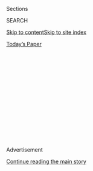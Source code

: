 <div id="app">

<div>

<div>

<div>

<div class="NYTAppHideMasthead css-1q2w90k e1suatyy0">

<div class="section css-ui9rw0 e1suatyy2">

<div class="css-eph4ug er09x8g0">

<div class="css-6n7j50">

</div>

<span class="css-1dv1kvn">Sections</span>

<div class="css-10488qs">

<span class="css-1dv1kvn">SEARCH</span>

</div>

[Skip to content](#site-content)[Skip to site
index](#site-index)

</div>

<div class="css-10698na e1huz5gh0">

</div>

</div>

<div id="masthead-bar-one" class="section hasLinks css-15hmgas e1csuq9d3">

<div class="css-uqyvli e1csuq9d0">

</div>

<div class="css-1uqjmks e1csuq9d1">

</div>

<div class="css-9e9ivx">

[](https://myaccount.nytimes3xbfgragh.onion/auth/login?response_type=cookie&client_id=vi)

</div>

<div class="css-1bvtpon e1csuq9d2">

[Today’s
Paper](https://www.nytimes3xbfgragh.onion/section/todayspaper)

</div>

</div>

</div>

</div>

<div data-aria-hidden="false">

<div id="site-content" data-role="main">

<div>

<div class="css-1aor85t" style="opacity:0.000000001;z-index:-1;visibility:hidden">

<div class="css-1hqnpie">

<div class="css-epjblv">

<span class="css-17xtcya">[Opinion](/section/opinion)</span><span class="css-x15j1o">|</span><span class="css-fwqvlz">Amid
Covid-19, a Call for M.D.s to Mail the Abortion
Pill</span>

</div>

<div class="css-k008qs">

<div class="css-1iwv8en">

<span class="css-18z7m18"></span>

<div>

</div>

</div>

<span class="css-1n6z4y">https://nyti.ms/3cDWrtH</span>

<div class="css-1705lsu">

<div class="css-4xjgmj">

<div class="css-4skfbu" data-role="toolbar" data-aria-label="Social Media Share buttons, Save button, and Comments Panel with current comment count" data-testid="share-tools">

  - 
  - 
  - 
  - 
    
    <div class="css-6n7j50">
    
    </div>

  - 
  - 

</div>

</div>

</div>

</div>

</div>

</div>

<div id="NYT_TOP_BANNER_REGION" class="css-13pd83m">

</div>

<div id="top-wrapper" class="css-1sy8kpn">

<div id="top-slug" class="css-l9onyx">

Advertisement

</div>

[Continue reading the main
story](#after-top)

<div class="ad top-wrapper" style="text-align:center;height:100%;display:block;min-height:250px">

<div id="top" class="place-ad" data-position="top" data-size-key="top">

</div>

</div>

<div id="after-top">

</div>

</div>

<div>

<div class="css-v5btjw etb61u70">

<div class="css-v05ibm etb61u71">

[Opinion](/section/opinion)

</div>

</div>

<div id="sponsor-wrapper" class="css-1hyfx7x">

<div id="sponsor-slug" class="css-19vbshk">

Supported by

</div>

[Continue reading the main
story](#after-sponsor)

<div id="sponsor" class="ad sponsor-wrapper" style="text-align:center;height:100%;display:block">

</div>

<div id="after-sponsor">

</div>

</div>

<div class="css-186x18t">

Fixes

</div>

<div class="css-1vkm6nb ehdk2mb0">

# Amid Covid-19, a Call for M.D.s to Mail the Abortion Pill

</div>

For decades, the consensus has been that F.D.A. regulations require that
the abortion pill be obtained in a clinic. But that’s changing.

<div class="css-18e8msd">

<div class="css-vp77d3 epjyd6m0">

<div class="css-1baulvz">

By <span class="css-1baulvz last-byline" itemprop="name">Patrick
Adams</span>

<div class="css-8atqhb">

Mr. Adams is a journalist in Atlanta.

</div>

</div>

</div>

  - May 12,
    2020

  - 
    
    <div class="css-4xjgmj">
    
    <div class="css-d8bdto" data-role="toolbar" data-aria-label="Social Media Share buttons, Save button, and Comments Panel with current comment count" data-testid="share-tools">
    
      - 
      - 
      - 
      - 
        
        <div class="css-6n7j50">
        
        </div>
    
      - 
      - 
    
    </div>
    
    </div>

</div>

<div class="css-79elbk" data-testid="photoviewer-wrapper">

<div class="css-z3e15g" data-testid="photoviewer-wrapper-hidden">

</div>

<div class="css-1a48zt4 ehw59r15" data-testid="photoviewer-children">

![<span class="css-16f3y1r e13ogyst0" data-aria-hidden="true">From left,
Amy Merrill, Francine Coeytaux, Elisa Wells and Victoria Nichols at a
Plan C meeting in the home of the group’s co-founder, Francine Coeytaux,
in Los
Angeles.</span><span class="css-cnj6d5 e1z0qqy90" itemprop="copyrightHolder"><span class="css-1ly73wi e1tej78p0">Credit...</span><span><span>Tracy
Droz
Tragos</span></span></span>](https://static01.graylady3jvrrxbe.onion/images/2020/05/12/opinion/12FixesAdams/12FixesAdams-articleLarge.jpg?quality=75&auto=webp&disable=upscale)

</div>

</div>

</div>

<div class="section meteredContent css-1r7ky0e" name="articleBody" itemprop="articleBody">

<div class="css-1fanzo5 StoryBodyCompanionColumn">

<div class="css-53u6y8">

Last fall, months before America’s first outbreak of the coronavirus,
Francine Coeytaux and Elisa Wells, co-founders of the
[abortion](https://www.nytimes3xbfgragh.onion/2020/06/29/us/abortion-supreme-court.html)
rights advocacy group Plan C, were reaching out to doctors with a
question they said was urgent:

“Would you be willing to mail the ‘abortion pills’ to women in their
homes?”

For millions of women across America, abortion access was [already
severely
limited](https://www.nytimes3xbfgragh.onion/interactive/2019/05/31/us/abortion-clinics-map.html)
— the result of [restrictive new
laws](https://www.nytimes3xbfgragh.onion/2019/05/29/us/louisiana-abortion-heartbeat-bill.html)
that have forced dozens of clinics to close their doors. Now, with the
spread of Covid-19, some states have classified abortions as
“nonessential,” putting access to the procedure [even further out of
reach](https://www.nytimes3xbfgragh.onion/2020/03/23/us/coronavirus-texas-ohio-abortion.html).

But the pandemic has also shone a spotlight on what’s known as
“medication abortion,” or the use of pills to terminate an early
pregnancy. And Ms. Coeytaux and Ms. Wells say that has only broadened
support for their efforts to make the medicines available by mail.

The medicines are mifepristone and misoprostol. Mifepristone blocks the
effects of progesterone, a hormone without which the lining of the
uterus begins to break down, while misoprostol, to be taken 24 to 48
hours later, induces contractions of the uterus that expel its contents.
Both drugs are approved by the Food and Drug Administration for use up
to [10 weeks into
pregnancy](https://www.nytimes3xbfgragh.onion/2016/03/31/health/abortion-pill-mifeprex-ru-486-fda.html).

With its approval in 2000, mifepristone promised to substantially expand
access to abortion care in the United States. (Misoprostol, which had
been developed as anti-ulcer therapy, was already [in
use](https://www.nytimes3xbfgragh.onion/2016/06/28/opinion/from-uruguay-a-model-for-making-abortion-safer.html).)
Suddenly, what had previously required a surgical procedure could be
done safely and effectively [anywhere a woman
chose](https://www.guttmacher.org/journals/psrh/2004/01/convincing-new-providers-offer-medical-abortion-what-will-it-take).

</div>

</div>

<div class="css-1fanzo5 StoryBodyCompanionColumn">

<div class="css-53u6y8">

But approval came with stringent restrictions on mifepristone’s
distribution.

Regulated under what’s called a “risk evaluation and mitigation
strategy,” or R.E.M.S., mifepristone can be dispensed only in clinics,
medical offices and hospitals; only by, or under the supervision of, a
doctor certified to prescribe the drug; and only to patients who have
signed an F.D.A.-approved patient agreement.

Abortion rights advocates have long held that there is [no medical
justification](https://www.vice.com/en_us/article/vb5vzd/fda-abortion-pill-regulations-controversy)
for applying that regulation to mifepristone, the safety of which has
been [well
established](https://www.nejm.org/doi/full/10.1056/NEJMsb1612526), and
that the decision to do so was politically motivated. And for years,
[leading](https://www.aafp.org/dam/AAFP/documents/advocacy/prevention/women/LT-FDA-MifepristoneREMS-062019.pdf)
[medical
societies](https://policysearch.ama-assn.org/policyfinder/detail/mifepristone?uri=%2FAMADoc%2FHOD.xml-H-100.948.xml)
and [reproductive](https://www.nejm.org/doi/full/10.1056/NEJMp1908305)
[health](https://emaaproject.org/) experts have petitioned the F.D.A. to
loosen the restrictions or lift them altogether.

Now, as stay-at-home orders further impede access to clinic-based
abortions, prominent voices — including those of [attorneys general
from 21
states](https://ag.ny.gov/sites/default/files/final_ag_letter_hhs_medication_abortion_2020.pdf),
a former [F.D.A.
official](https://thehill.com/opinion/healthcare/494914-the-uk-allows-home-use-of-the-abortion-pill-the-us-should-do-the-same),
and The Times [editorial
board](https://www.nytimes3xbfgragh.onion/2020/03/26/opinion/abortion-law-coronavirus.html)
— have joined calls for the F.D.A. to act.

But what if the consensus understanding of the regulation is wrong? What
if it doesn’t actually prohibit doctors from mailing mifepristone?

It’s a question at the heart of the debate around abortion access and
one that has not been considered by a court. And for that reason, Ms.
Wells and Ms. Coeytaux feel they are on firm legal ground in assembling
what they envision as a national network of new providers — those who,
like them, embrace a broader interpretation of the rules.

</div>

</div>

<div class="css-1fanzo5 StoryBodyCompanionColumn">

<div class="css-53u6y8">

“Most U.S. providers have taken the R.E.M.S. to mean that mifepristone
cannot be mailed,” Ms. Wells said. “We disagree. We think providers have
clear latitude to ‘dispense’ the drug from their offices and then ship
it to patients, and we’re hearing from more and more of our colleagues
who see it the same way.”

“I strongly believe that the R.E.M.S. does not limit the ability to send
mifepristone by mail,” said Dr. Mitchell Creinin, a veteran medical
researcher and professor of obstetrics and gynecology at the University
of California, Davis, who is not affiliated with Plan C.

“It says you have to dispense the drug to the patient in the clinic,”
Dr. Creinin added. “But the act of distribution — by mail, by overnight
delivery, whatever — is different than dispensing.”

In early March, Plan C called on doctors across the country to take the
first step for mailing mifepristone: registering with [Danco
Laboratories](https://www.nytimes3xbfgragh.onion/2000/09/30/us/abortion-pill-distributor-energized-by-new-mission.html)
or [GenBioPro](https://genbiopro.com/prescribing/), the only
F.D.A.-approved manufacturers.

Already, Ms. Wells said, dozens of doctors have responded. “And we know
of several who have started shipping the pills or are planning to soon,”
she added.

A family physician, who spoke on condition of anonymity out of fear of
harassment, said she had never provided abortion care when a friend
introduced her to Plan C in early April. After confirming that her
malpractice insurance covered abortion by medication and reviewing the
guidelines for managing patients, she enrolled in GenBioPro’s [provider
program](https://genbiopro.com/ordering/) and filled out a prescriber
agreement attesting to the R.E.M.S.

“It says all of the things you would want it to say, like that there has
to be a doctor-patient relationship, that you have to educate the
patient and obtain consent, and that you have to log and label the drug
correctly,” she said. “But how you deliver it to the patient — by hand?
By mail? By throwing it over a fence? It says nothing about that.”

</div>

</div>

<div class="css-1fanzo5 StoryBodyCompanionColumn">

<div class="css-53u6y8">

The paperwork took her less than a day, she said. “And I thought, oh my
God, why didn’t I do this a long time ago? Honestly, I’m a little
ashamed that I didn’t.”

When they started Plan C in 2016, Ms. Wells and Ms. Coeytaux — who in
the late 1990s were instrumental in making [emergency contraception
available over the
counter](https://www.whijournal.com/article/S1049-3867\(00\)00072-4/fulltext)
— set out to raise awareness about self-managed abortion through a
grass-roots approach. They held meetings [in their
homes](https://www.nytimes3xbfgragh.onion/2017/04/27/opinion/spreading-plan-c-to-end-pregnancy.html?_r=0),
trained groups of millennial “ambassadors,” and put out [a report
card](http://cdn.cnn.com/cnn/2018/images/10/22/plancreportcardnew.pdf)
ranking the various vendors offering pills online.

While Plan C was getting the word out, the nonprofit research group
[Gynuity Health Projects](https://gynuity.org/) was gathering evidence
for advocacy efforts aimed at removing the regulation. In 2016, the
group launched a direct-to-patient telemedicine abortion service as part
of a [study in four
states](https://www.nytimes3xbfgragh.onion/2016/11/11/health/abortion-study-mail.html),
with pills shipped to women in their homes.

Gynuity secured special permission from the F.D.A. under the Obama
administration to mail mifepristone and its program, called TelAbortion,
has been allowed to [continue ever
since](https://www.nytimes3xbfgragh.onion/2020/04/28/health/telabortion-abortion-telemedicine.html).
Over the past year, TelAbortion added eight new states and now operates
in a total of 13. But in terms of the number of patients served, the
program’s impact has been modest: It has shipped just 841 packages
containing abortion pills over a four-year period.

One reason is that the F.D.A. approved the study on the condition that
all patients arrange an in-person visit for an ultrasound to gauge their
gestational age. A routine ultrasound is [not considered
medically](https://www.guttmacher.org/state-policy/explore/requirements-ultrasound)
necessary for a first-trimester abortion; [research
shows](https://www.ncbi.nlm.nih.gov/pubmed/21091926) that [most
women](https://www.ncbi.nlm.nih.gov/pubmed/25152258) can accurately
recall their last menstrual period; and [new medical
protocols](https://www.ncbi.nlm.nih.gov/pmc/articles/PMC7161512/#b0090)
are now changing the standard of care. But barring exceptions made for
the pandemic, the TelAbortion study can only serve patients who are able
to come in for a test.By comparison, the website [Aid
Access](https://aidaccess.org/), which does not require an ultrasound,
was serving almost 800 patients a month before the pandemic began.

Founded in 2018 by the Dutch physician and activist [Rebecca
Gomperts](https://www.nytimes3xbfgragh.onion/2001/08/26/magazine/the-pro-choice-extremist.html),
Aid Access offers women in America who are less than nine weeks pregnant
the ability, for the first time, to obtain abortion pills by mail with a
prescription from a licensed physician. After writing the prescription,
Dr. Gomperts provides patients with instructions for how to request the
pills from an exporter in India.

Within its first year, Aid Access was contacted by more than 21,000
women in America, as requests for consultations flooded in from across
the country. The F.D.A. took notice. Last year, [the agency
accused](https://www.fda.gov/inspections-compliance-enforcement-and-criminal-investigations/warning-letters/aidaccessorg-575658-03082019)
the organization of violating federal law and ordered it to stop
distributing the drugs in the United States. Dr. Gomperts responded by
[suing the
F.D.A.](https://www.npr.org/2019/09/09/758871490/european-doctor-who-prescribes-abortion-pills-to-u-s-women-online-sues-fda),
claiming federal officials had seized medications prescribed to patients
through her website.

</div>

</div>

<div class="css-1fanzo5 StoryBodyCompanionColumn">

<div class="css-53u6y8">

Amid the pandemic, demand for Dr. Gomperts’ services has surged. Since
late March, she says, “approximately 3,000 women living in the U.S. have
requested my help.” For a time, Dr. Gomperts had to suspend operations;
after India closed its airspace to international traffic, shipments from
the pharmacy she works with were halted. But with Plan C’s network, she
was able to find American providers registered with GenBioPro and ready
to mail.

“This is why I went to med school,” said a doctor in upstate New York
who is mailing the abortion drugs on behalf of Aid Access and also spoke
on condition of anonymity. “If there’s one thing I hope we can learn
from life under Covid, it’s to trust and empower women to take care of
themselves, and this is one way of doing that.”

Patrick Adams is a journalist in Atlanta and an occasional contributor
to Fixes.

*To receive email alerts for Fixes columns, sign up*
[*here.*](http://eepurl.com/ABIxL)

*The Times is committed to publishing* [*a diversity of
letters*](https://www.nytimes3xbfgragh.onion/2019/01/31/opinion/letters/letters-to-editor-new-york-times-women.html)
*to the editor. We’d like to hear what you think about this or any of
our articles. Here are some*
[*tips*](https://help.nytimes3xbfgragh.onion/hc/en-us/articles/115014925288-How-to-submit-a-letter-to-the-editor)*.
And here’s our email:*
[*letters@NYTimes.com*](mailto:letters@NYTimes.com)*.*

*Follow The New York Times Opinion section on*
[*Facebook*](https://www.facebookcorewwwi.onion/nytopinion)*,* [*Twitter
(@NYTopinion)*](http://twitter.com/NYTOpinion) *and*
[*Instagram*](https://www.instagram.com/nytopinion/)*.*

</div>

</div>

</div>

<div>

</div>

<div>

</div>

<div>

</div>

<div>

<div id="bottom-wrapper" class="css-1ede5it">

<div id="bottom-slug" class="css-l9onyx">

Advertisement

</div>

[Continue reading the main
story](#after-bottom)

<div id="bottom" class="ad bottom-wrapper" style="text-align:center;height:100%;display:block;min-height:90px">

</div>

<div id="after-bottom">

</div>

</div>

</div>

</div>

</div>

## Site Index

<div>

</div>

## Site Information Navigation

  - [© <span>2020</span> <span>The New York Times
    Company</span>](https://help.nytimes3xbfgragh.onion/hc/en-us/articles/115014792127-Copyright-notice)

<!-- end list -->

  - [NYTCo](https://www.nytco.com/)
  - [Contact
    Us](https://help.nytimes3xbfgragh.onion/hc/en-us/articles/115015385887-Contact-Us)
  - [Work with us](https://www.nytco.com/careers/)
  - [Advertise](https://nytmediakit.com/)
  - [T Brand Studio](http://www.tbrandstudio.com/)
  - [Your Ad
    Choices](https://www.nytimes3xbfgragh.onion/privacy/cookie-policy#how-do-i-manage-trackers)
  - [Privacy](https://www.nytimes3xbfgragh.onion/privacy)
  - [Terms of
    Service](https://help.nytimes3xbfgragh.onion/hc/en-us/articles/115014893428-Terms-of-service)
  - [Terms of
    Sale](https://help.nytimes3xbfgragh.onion/hc/en-us/articles/115014893968-Terms-of-sale)
  - [Site
    Map](https://spiderbites.nytimes3xbfgragh.onion)
  - [Help](https://help.nytimes3xbfgragh.onion/hc/en-us)
  - [Subscriptions](https://www.nytimes3xbfgragh.onion/subscription?campaignId=37WXW)

</div>

</div>

</div>

</div>
